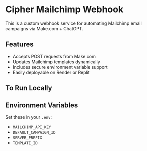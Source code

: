 # Cipher Mailchimp Webhook

This is a custom webhook service for automating Mailchimp email campaigns via Make.com + ChatGPT.

## Features
- Accepts POST requests from Make.com
- Updates Mailchimp templates dynamically
- Includes secure environment variable support
- Easily deployable on Render or Replit

## To Run Locally


## Environment Variables

Set these in your `.env`:

- `MAILCHIMP_API_KEY`
- `DEFAULT_CAMPAIGN_ID`
- `SERVER_PREFIX`
- `TEMPLATE_ID`
